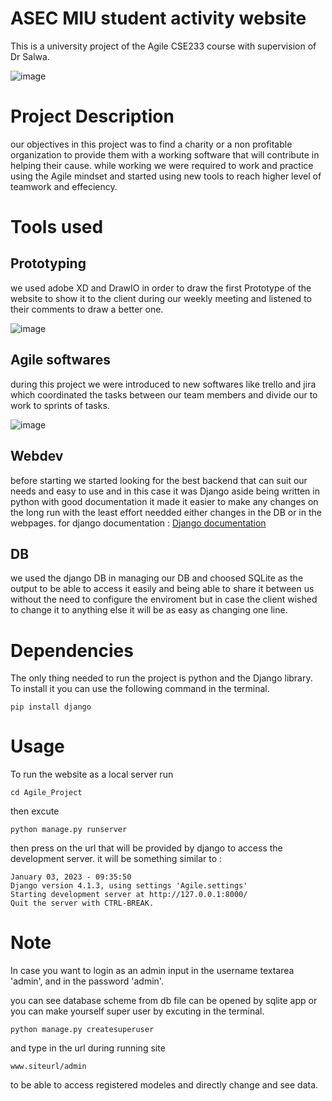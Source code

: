 # ASEC MIU student activity website

This is a university project of the Agile CSE233 course with supervision of Dr Salwa.

![image](https://user-images.githubusercontent.com/64339763/212529256-cc91cba2-5e2c-43bc-a262-69f6f22fb85f.png)

# Project Description

our objectives in this project was to find a charity or a non profitable organization to provide them with a working software that will contribute in helping their cause.
while working we were required to work and practice using the Agile mindset and started using new tools to reach higher level of teamwork and effeciency.

# Tools used

## Prototyping

we used adobe XD and DrawIO in order to draw the first Prototype of the website to show it to the client during our weekly meeting and listened to their comments to draw a better one.

![image](https://user-images.githubusercontent.com/64339763/212529427-9555aa9a-0cdd-4153-b24f-ccd0580c9ec8.png)


## Agile softwares

during this project we were introduced to new softwares like trello and jira which coordinated the tasks between our team members and divide our to work to sprints of tasks.

![image](https://user-images.githubusercontent.com/64339763/212529517-23a2a4d3-7e6e-4eed-bcba-9edea1b68fdb.png)


## Webdev

before starting we started looking for the best backend that can suit our needs and easy to use and in this case it was Django aside being written in python with good documentation it made it easier to make any changes on the long run with the least effort needded either changes in the DB or in the webpages.
for django documentation : <a href="https://www.djangoproject.com/"> Django documentation</a>

## DB

we used the django DB in managing our DB and choosed SQLite as the output to be able to access it easily and being able to share it between us without the need to configure the enviroment
but in case the client wished to change it to anything else it will be as easy as changing one line.

# Dependencies

The only thing needed to run the project is python and the Django library.
To install it you can use the following command in the terminal.

```ssh
pip install django
```

# Usage

To run the website as a local server run

```ssh
cd Agile_Project
```

then excute

```ssh
python manage.py runserver
```

then press on the url that will be provided by django to access the development server.
it will be something similar to :
```ssh
January 03, 2023 - 09:35:50
Django version 4.1.3, using settings 'Agile.settings'
Starting development server at http://127.0.0.1:8000/
Quit the server with CTRL-BREAK.
```
# Note

In case you want to login as an admin input in the username textarea 'admin', and in the password 'admin'.

you can see database scheme from db file can be opened by sqlite app or you can make yourself super user by excuting in the terminal.

```ssh
python manage.py createsuperuser
```

and type in the url during running site

```ssh
www.siteurl/admin
```

to be able to access registered
modeles and directly change and see data.
